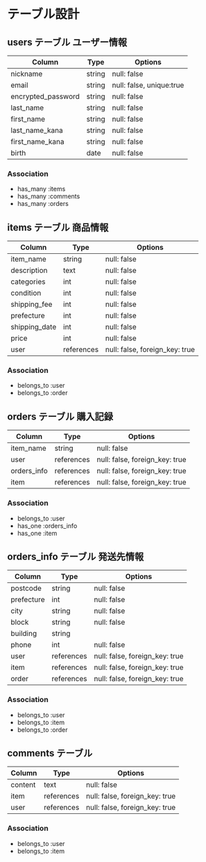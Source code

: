 # テーブル設計

## users テーブル ユーザー情報

| Column             | Type   | Options                  |
| ------------------ | ------ | ------------------------ |
| nickname           | string | null: false              |
| email              | string | null: false, unique:true |
| encrypted_password | string | null: false              |
| last_name          | string | null: false              |
| first_name         | string | null: false              |
| last_name_kana     | string | null: false              |
| first_name_kana    | string | null: false              |
| birth              | date   | null: false              |

### Association

- has_many :items
- has_many :comments
- has_many :orders

## items テーブル 商品情報

| Column       | Type       | Options                       |
| ------------ | ---------- | ----------------------------- |
| item_name    | string     | null: false                   |
| description  | text       | null: false                   |
| categories   | int        | null: false                   |
| condition    | int        | null: false                   |
| shipping_fee | int        | null: false                   |
| prefecture      | int        | null: false                   |
| shipping_date| int        | null: false                   |
| price        | int        | null: false                   |
| user         | references | null: false, foreign_key: true|

### Association

- belongs_to :user
- belongs_to :order

## orders テーブル 購入記録

| Column       | Type       | Options                       |
| ------------ | ---------- | ----------------------------- |
| item_name    | string     | null: false                   |
| user         | references | null: false, foreign_key: true|
| orders_info  | references | null: false, foreign_key: true|
| item         | references | null: false, foreign_key: true|

### Association

- belongs_to :user
- has_one :orders_info
- has_one :item


## orders_info テーブル 発送先情報

| Column       | Type       | Options                       |
| ------------ | ---------- | ----------------------------- |
| postcode     | string     | null: false                   |
| prefecture   | int        | null: false                   |
| city         | string     | null: false                   |
| block        | string     | null: false                   |
| building     | string     |                               |
| phone        | int        | null: false                   |
| user         | references | null: false, foreign_key: true|
| item         | references | null: false, foreign_key: true|
| order        | references | null: false, foreign_key: true|


### Association

- belongs_to :user
- belongs_to :item
- belongs_to :order

## comments テーブル

| Column    | Type       | Options                        |
| --------- | ---------- | ------------------------------ |
| content   | text       | null: false                    |
| item      | references | null: false, foreign_key: true |
| user      | references | null: false, foreign_key: true |

### Association

- belongs_to :user
- belongs_to :item